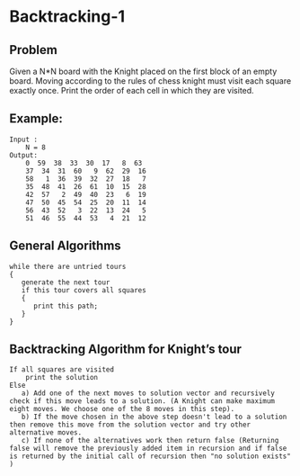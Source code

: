 # Backtracking-1

## **Problem**
Given a N*N board with the Knight placed on the first block of an empty board.
Moving according to the rules of chess knight must visit each square exactly once.
Print the order of each cell in which they are visited.

## Example:
```
Input : 
    N = 8
Output:
    0  59  38  33  30  17   8  63
    37  34  31  60   9  62  29  16
    58   1  36  39  32  27  18   7
    35  48  41  26  61  10  15  28
    42  57   2  49  40  23   6  19
    47  50  45  54  25  20  11  14
    56  43  52   3  22  13  24   5
    51  46  55  44  53   4  21  12
```

## General Algorithms

```
while there are untried tours
{ 
   generate the next tour 
   if this tour covers all squares 
   { 
      print this path;
   }
}
```

## Backtracking Algorithm for Knight’s tour 

```
If all squares are visited 
    print the solution
Else
   a) Add one of the next moves to solution vector and recursively check if this move leads to a solution. (A Knight can make maximum eight moves. We choose one of the 8 moves in this step).
   b) If the move chosen in the above step doesn't lead to a solution then remove this move from the solution vector and try other alternative moves.
   c) If none of the alternatives work then return false (Returning false will remove the previously added item in recursion and if false is returned by the initial call of recursion then "no solution exists" )
```


